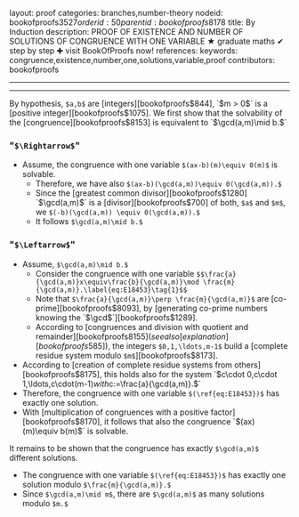 layout: proof
categories: branches,number-theory
nodeid: bookofproofs$3527
orderid: 50
parentid: bookofproofs$8178
title: By Induction
description: PROOF OF EXISTENCE AND NUMBER OF SOLUTIONS OF CONGRUENCE WITH ONE VARIABLE &#9733; graduate maths &#10004; step by step &#10010; visit BookOfProofs now!
references: 
keywords: congruence,existence,number,one,solutions,variable,proof
contributors: bookofproofs

---


---

By hypothesis, `$a,b$` are [integers][bookofproofs$844], `$m > 0$` is a [positive integer][bookofproofs$1075]. We first show that the solvability of the [congruence][bookofproofs$8153] is equivalent to `$\gcd(a,m)\mid b.$`

### "`$\Rightarrow$`"

* Assume, the congruence with one variable `$(ax-b)(m)\equiv 0(m)$` is solvable.
   * Therefore, we have also `$(ax-b)(\gcd(a,m))\equiv 0(\gcd(a,m)).$`
   * Since the [greatest common divisor][bookofproofs$1280] `$\gcd(a,m)$` is a [divisor][bookofproofs$700] of both, `$a$` and `$m$`, we `$(-b)(\gcd(a,m)) \equiv 0(\gcd(a,m)).$`
   * It follows `$\gcd(a,m)\mid b.$`

### "`$\Leftarrow$`"

* Assume, `$\gcd(a,m)\mid b.$`
   * Consider the congruence with one variable `$$\frac{a}{\gcd(a,m)}x\equiv\frac{b}{\gcd(a,m)}\mod \frac{m}{\gcd(a,m)}.\label{eq:E18453}\tag{1}$$`
   * Note that `$\frac{a}{\gcd(a,m)}\perp \frac{m}{\gcd(a,m)}$` are [co-prime][bookofproofs$8093], by [generating co-prime numbers knowing the `$\gcd$`][bookofproofs$1289].
   * According to [congruences and division with quotient and remainder][bookofproofs$8155] (see also [explanation][bookofproofs$585]), the integers `$0,1,\ldots,m-1$` build a [complete residue system modulo `$m$`][bookofproofs$8173].
* According to [creation of complete residue systems from others][bookofproofs$8175], this holds also for the system `$c\cdot 0,c\cdot 1,\ldots,c\cdot(m-1)$` with `$c:=\frac{a}{\gcd(a,m)}.$`
* Therefore, the congruence with one variable `$(\ref{eq:E18453})$` has exactly one solution.
* With [multiplication of congruences with a positive factor][bookofproofs$8170], it follows that also the congruence `$(ax)(m)\equiv b(m)$` is solvable.

It remains to be shown that the congruence has exactly `$\gcd(a,m)$` different solutions. 
* The congruence with one variable `$(\ref{eq:E18453})$` has exactly one solution modulo `$\frac{m}{\gcd(a,m)}.$`
* Since `$\gcd(a,m)\mid m$`, there are `$\gcd(a,m)$` as many solutions modulo `$m.$`
